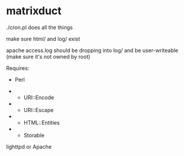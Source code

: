 # matrixduct

./cron.pl does all the things

make sure html/ and log/ exist

apache access.log should be dropping into log/ and be user-writeable (make sure it's not owned by root)


Requires:

* Perl

* * URI::Encode
* * URI::Escape
* * HTML::Entities
* * Storable

lighttpd or Apache

